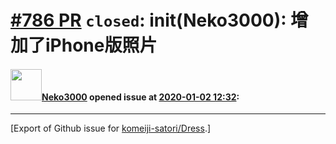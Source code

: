 # [\#786 PR](https://github.com/komeiji-satori/Dress/pull/786) `closed`: init(Neko3000): 增加了iPhone版照片

#### <img src="https://avatars.githubusercontent.com/u/11784922?u=020b43a6b35fc1c0da3d9784f89f99c075a6bb7e&v=4" width="50">[Neko3000](https://github.com/Neko3000) opened issue at [2020-01-02 12:32](https://github.com/komeiji-satori/Dress/pull/786):






-------------------------------------------------------------------------------



[Export of Github issue for [komeiji-satori/Dress](https://github.com/komeiji-satori/Dress).]
